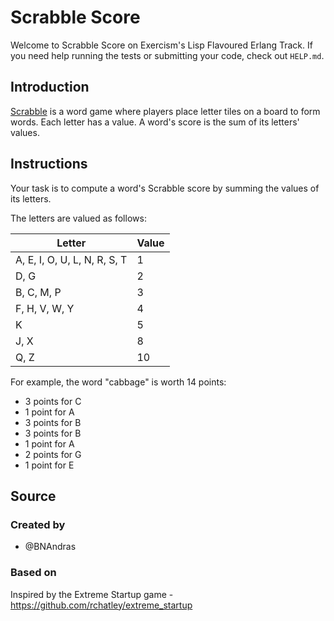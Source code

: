 # Scrabble Score

Welcome to Scrabble Score on Exercism's Lisp Flavoured Erlang Track.
If you need help running the tests or submitting your code, check out `HELP.md`.

## Introduction

[Scrabble][wikipedia] is a word game where players place letter tiles on a board to form words.
Each letter has a value.
A word's score is the sum of its letters' values.

[wikipedia]: https://en.wikipedia.org/wiki/Scrabble

## Instructions

Your task is to compute a word's Scrabble score by summing the values of its letters.

The letters are valued as follows:

| Letter                       | Value |
| ---------------------------- | ----- |
| A, E, I, O, U, L, N, R, S, T | 1     |
| D, G                         | 2     |
| B, C, M, P                   | 3     |
| F, H, V, W, Y                | 4     |
| K                            | 5     |
| J, X                         | 8     |
| Q, Z                         | 10    |

For example, the word "cabbage" is worth 14 points:

- 3 points for C
- 1 point for A
- 3 points for B
- 3 points for B
- 1 point for A
- 2 points for G
- 1 point for E

## Source

### Created by

- @BNAndras

### Based on

Inspired by the Extreme Startup game - https://github.com/rchatley/extreme_startup